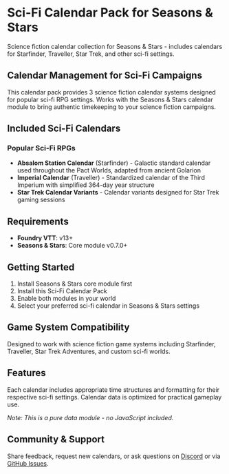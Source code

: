 # Sci-Fi Calendar Pack for Seasons & Stars

Science fiction calendar collection for Seasons & Stars - includes calendars for Starfinder, Traveller, Star Trek, and other sci-fi settings.

## Calendar Management for Sci-Fi Campaigns

This calendar pack provides 3 science fiction calendar systems designed for popular sci-fi RPG settings. Works with the Seasons & Stars calendar module to bring authentic timekeeping to your science fiction campaigns.

## Included Sci-Fi Calendars

### Popular Sci-Fi RPGs

- **Absalom Station Calendar** (Starfinder) - Galactic standard calendar used throughout the Pact Worlds, adapted from ancient Golarion
- **Imperial Calendar** (Traveller) - Standardized calendar of the Third Imperium with simplified 364-day year structure
- **Star Trek Calendar Variants** - Calendar variants designed for Star Trek gaming sessions

## Requirements

- **Foundry VTT**: v13+
- **Seasons & Stars**: Core module v0.7.0+

## Getting Started

1. Install Seasons & Stars core module first
2. Install this Sci-Fi Calendar Pack
3. Enable both modules in your world
4. Select your preferred sci-fi calendar in Seasons & Stars settings

## Game System Compatibility

Designed to work with science fiction game systems including Starfinder, Traveller, Star Trek Adventures, and custom sci-fi worlds.

## Features

Each calendar includes appropriate time structures and formatting for their respective sci-fi settings. Calendar data is optimized for practical gameplay use.

_Note: This is a pure data module - no JavaScript included._

## Community & Support

Share feedback, request new calendars, or ask questions on [Discord](https://discord.gg/tqZnxAdEqE) or via [GitHub Issues](https://github.com/rayners/fvtt-seasons-and-stars/issues).
